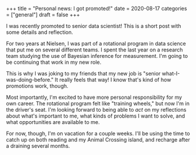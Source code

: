 +++
title = "Personal news: I got promoted!"
date = 2020-08-17
categories = ["general"]
draft = false
+++

I was recently promoted to senior data scientist! This is a short post with some details and reflection.

<!--more-->

For two years at Nielsen, I was part of a rotational program in data science that put me on several different teams. I spent the last year on a research team studying the use of Bayesian inference for measurement. I'm going to be continuing that work in my new role.

This is why I was joking to my friends that my new job is "senior what-I-was-doing-before." It really feels that way! I know that's kind of how promotions work, though.

Most importantly, I'm excited to have more personal responsibility for my own career. The rotational program felt like "training wheels," but now I'm in the driver's seat. I'm looking forward to being able to *act* on my reflections about what's important to me, what kinds of problems I want to solve, and what opportunities are available to me.

For now, though, I'm on vacation for a couple weeks. I'll be using the time to catch up on both reading and my Animal Crossing island, and recharge after a draining several months.

